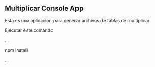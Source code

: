 ## Multiplicar Console App 

Esta es una aplicacion para generar archivos de tablas de multiplicar

Ejecutar este comando

...

npm install

...
